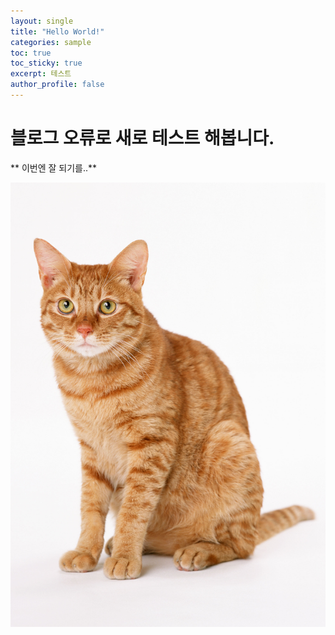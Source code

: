 ```yaml
---
layout: single
title: "Hello World!"
categories: sample
toc: true
toc_sticky: true
excerpt: 테스트
author_profile: false
---
```


# 블로그 오류로 새로 테스트 해봅니다.

** 이번엔 잘 되기를..**


![](/assets/images/CA130.JPG)